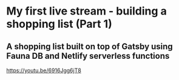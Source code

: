 # My first live stream - building a shopping list (Part 1)

## A shopping list built on top of Gatsby using Fauna DB and Netlify serverless functions

https://youtu.be/6916Jgg6jT8
